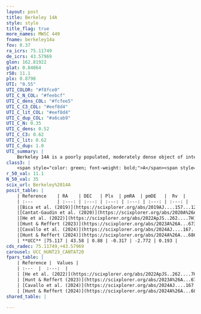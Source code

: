 ```yaml
---
layout: post
title: Berkeley 14A
style: style
title_flag: true
more_names: MWSC 449
fname: berkeley14a
fov: 0.37
ra_icrs: 75.11749
de_icrs: 43.57969
glon: 162.81922
glat: 0.84064
r50: 11.1
plx: 0.8798
UTI: "0.55"
UTI_COLOR: "#f8fce0"
UTI_C_N_COL: "#feebcf"
UTI_C_dens_COL: "#fcfee5"
UTI_C_C3_COL: "#eef8d4"
UTI_C_lit_COL: "#eef8d4"
UTI_C_dup_COL: "#a6cab9"
UTI_C_N: 0.35
UTI_C_dens: 0.52
UTI_C_C3: 0.62
UTI_C_lit: 0.62
UTI_C_dup: 1.0
UTI_summary: |
    Berkeley 14A is a poorly populated, moderately dense object of intermediate C3 quality. It is moderately studied in the literature.
class3: |
    <span style="color: green; font-weight: bold;">A</span><span style="color: red; font-weight: bold;">C</span>
r_50_val: 11.1
N_50_val: 35
scix_url: Berkeley%2014A
posit_table: |
    | Reference    | RA    | DEC   | Plx  | pmRA  | pmDE   |  Rv  |
    | :---         | :---: | :---: | :---: | :---: | :---: | :---: |
    |[Bica et al. (2019)](https://scixplorer.org/abs/2019AJ....157...12B) | 75.156 | 43.568 | -- | -- | -- | -- |
    |[Cantat-Gaudin et al. (2020)](https://scixplorer.org/abs/2020A%26A...640A...1C) | 75.278 | 43.429 | 0.882 | -0.225 | -2.741 | -- |
    |[He et al. (2022)](https://scixplorer.org/abs/2022ApJS..262....7H) | 75.108 | 43.611 | 0.88 | -0.369 | -2.802 | -- |
    |[Hunt & Reffert (2023)](https://scixplorer.org/abs/2023A%26A...673A.114H) | 75.046 | 43.679 | 0.889 | -0.324 | -2.785 | -12.268 |
    |[Cavallo et al. (2024)](https://scixplorer.org/abs/2024AJ....167...12C) | 75.137 | 43.564 | 0.887 | -- | -- | -- |
    |[Hunt & Reffert (2024)](https://scixplorer.org/abs/2024A%26A...686A..42H) | 75.046 | 43.679 | 0.889 | -0.324 | -2.785 | -12.268 |
    | **UCC** |75.117 | 43.58 | 0.88 | -0.317 | -2.772 | 0.193 | 
cds_radec: 75.11749,+43.57969
carousel: UCC_HUNT23_CANTAT20
fpars_table: |
    | Reference |  Values |
    | :---  |  :---:  |
    | [He et al. (2022)](https://scixplorer.org/abs/2022ApJS..262....7H) | `A0=1.0, logAge=7.4` |
    | [Hunt & Reffert (2023)](https://scixplorer.org/abs/2023A%26A...673A.114H) | `AV50=0.562, diffAV50=0.858, MOD50=10.16, logAge50=7.566` |
    | [Cavallo et al. (2024)](https://scixplorer.org/abs/2024AJ....167...12C) | `AV50=1.17, dMod50=10.25, logAge50=7.23, [Fe/H]50=-0.2` |
    | [Hunt & Reffert (2024)](https://scixplorer.org/abs/2024A%26A...686A..42H) | `MassJ=100.561` |
shared_table: |
    
---
```

